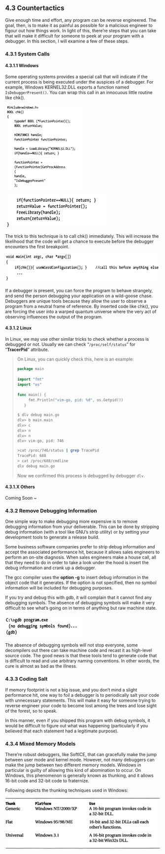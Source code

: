 ## 4.3 Countertactics

Give enough time and effort, any program can be reverse engineered. The goal, then, is to make it as painful as possible for a malicious engineer to figour out how things work. In light of this, there’re steps that you can take that will make it difficult for someone to peek at your program with a debugger. In this section, I will examine a few of these steps.

### 4.3.1 System Calls

#### 4.3.1.1 Windows
Some operating systems provides a special call that will indicate if the current process is being executed under the auspices of a debugger. For example, Windows KERNEL32.DLL exports a function named `IsDebuggerPresent()`. You can wrap this call in an innocuous little routine like chk().

![img](assets/clip_image002-3995693.png)

![img](assets/clip_image003-3995693.png)

The trick to this technique is to call chk() immediately. This will increase the likelihood that the code will get a chance to execute before the debugger encounters the first breakpoint.

![img](assets/clip_image004-3995693.png)

If a debugger is present, you can force the program to behave strangely, and send the person debugging your application on a wild-goose chase. Debuggers are unique tools because they allow the user to observe a program from a neutral frame of reference. By inserted code like chk(), you are forcing the user into a warped quantum universe where the very act of observing influences the output of the program.

#### 4.3.1.2 Linux

In Linux, we may use other similar tricks to check whether a process is debugged or not. Usually we can check “`/proc/self/status`” for “**TracerPid**” attribute.

> On Linux, you can quickly check this, here is an example:
>
> ```go
> package main
> 
> import "fmt"
> import "os"
> 
> func main() {
>      fmt.Println("vim-go, pid: %d", os.Getpid())
>    }
> ```
> 
>```bash
> $ dlv debug main.go
> dlv> b main.main
> dlv> c
> dlv> n
> dlv> n
> dlv> vim-go, pid: 746
> ```
> 
>```bash
> >cat /proc/746/status | grep TracePid
> TracePid: 688
> > cat /proc/688/cmdline
> dlv debug main.go
> ```
> 
>Now we confirmed this process is debugged by debugger `dlv`.

#### 4.3.1.X Others
Coming Soon ~

### 4.3.2 Remove Debugging Information

One simple way to make debugging more expensive is to remove debugging information from your deliverable. This can be done by stripping debug information (with a tool like GNU’s strip utility) or by setting your development tools to generate a release build.

Some business software companies prefer to strip debug information and accept the associated performance hit, because it allows sales engineers to perform an on-site diagnosis. When sales engineers make a house call, all that they need to do in order to take a look under the hood is insert the debug information and crank up a debugger.

The gcc compiler uses the **option -g** to insert debug information in the object code that it generates. If the option is not specified, then no symbol information will be included for debugging purposes.

If you try and debug this with gdb, it will complain that it cannot find any debugging symbols. The absence of debugging symbols will make it very difficult to see what’s going on in terms of anything but raw machine state.

![img](assets/clip_image005-3995693.png)

The absence of debugging symbols will not stop everyone, some decompilers out there can take machine code and recast it as high-level source code. The good news is that these tools tend to generate code that is difficult to read and use arbitrary naming conventions. In other words, the cure is almost as bad as the illness.

### 4.3.3 Coding Salt

If memory footprint is not a big issue, and you don’t mind a slight performance hit, one way to foil a debugger is to periodically salt your code with unnecessary statements. This will make it easy for someone trying to reverse engineer your code to become lost among the trees and lose sight of the forest, so to speak.

In this manner, even if you shipped this program with debug symbols, it would be difficult to figure out what was happening (particularly if you believed that each statement had a legitimate purpose).

### 4.3.4 Mixed Memory Models

There’re robust debuggers, like SoftICE, that can gracefully make the jump between user mode and kernel mode. However, not many debuggers can make the jump between two different memory models. Windows in particular is guilty of allowing this kind of abomination to occur. On Windows, this phenomenon is generally known as thunking, and it allows 16-bit code and 32-bit code to fraternize.

Following depicts the thunking techniques used in Windows:

![img](assets/clip_image006.png)
